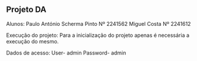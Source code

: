 Projeto DA
--------
Alunos: 
Paulo António Scherma Pinto Nº 2241562 
Miguel Costa Nº 2241612

Execução do projeto:
Para a inicialização do projeto apenas é necessária a execução do mesmo.

Dados de acesso:
User- admin
Password- admin
